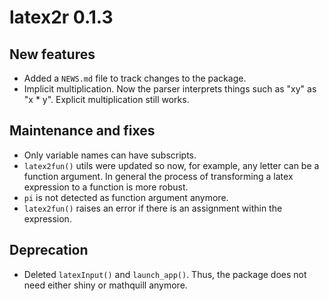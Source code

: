 # latex2r 0.1.3

## New features

* Added a `NEWS.md` file to track changes to the package.
* Implicit multiplication. Now the parser interprets things such as "xy" as "x * y". 
Explicit multiplication still works.

## Maintenance and fixes

* Only variable names can have subscripts. 
* `latex2fun()` utils were updated so now, for example, any letter can be a function argument. 
In general the process of transforming a latex expression to a function is more robust.
* `pi` is not detected as function argument anymore.
* `latex2fun()` raises an error if there is an assignment within the expression.

## Deprecation

* Deleted `latexInput()` and `launch_app()`. Thus, the package does not need either 
shiny or mathquill anymore.
